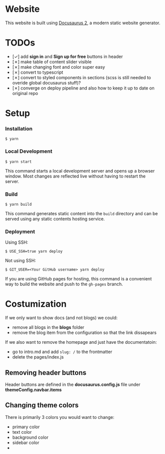 # Website

This website is built using [Docusaurus 2](https://docusaurus.io/), a modern static website generator.



# TODOs #
- [✓] add **sign in** and **Sign up for free** buttons in header
- [✗] make table of content slider visible 
- [✗] make changing font and color super easy
- [✗] convert to typescript
- [✗] convert to styled components in sections (scss is still needed to overide global docusaurus stuff)?
- [✗] converge on deploy pipeline and also how to keep it up to date on original repo 



# Setup #

### Installation

```
$ yarn
```

### Local Development

```
$ yarn start
```

This command starts a local development server and opens up a browser window. Most changes are reflected live without having to restart the server.

### Build

```
$ yarn build
```

This command generates static content into the `build` directory and can be served using any static contents hosting service.

### Deployment

Using SSH:

```
$ USE_SSH=true yarn deploy
```

Not using SSH:

```
$ GIT_USER=<Your GitHub username> yarn deploy
```

If you are using GitHub pages for hosting, this command is a convenient way to build the website and push to the `gh-pages` branch.



# Costumization #

If we only want to show docs (and not blogs) we could:
- remove all blogs in the **blogs** folder
- remove the blog item from the configuration so that the link dissapears

If we also want to remove the homepage and just have the documentatoin: 
- go to intro.md and add `slug: /`  to the frontmatter
- delete the pages/index.js


## Removing header buttons ##
Header buttons are defined in the **docusaurus.config.js** file under **themeConfig.navbar.items**

## Changing theme colors ##

There is primarily 3 colors you would want to change: 
- primary color
- text color
- background color
- sidebar color
- 

